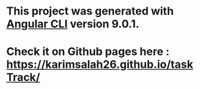 # This project was generated with [Angular CLI](https://github.com/angular/angular-cli) version 9.0.1.

# Check it on Github pages here : https://karimsalah26.github.io/taskTrack/
